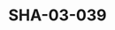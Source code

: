 ---
pid: SHA-03-039
title: SHA-03-039
language: en
original_label: 
rights: Sharhabil Ahmed
location_of_original: Sharhabil Ahmed
photographer_or_studio: Sudanese Ministry of Information
scanned_from: photograph 16.5 by 21.4
_date: '1960'
location: Kadaru
description: First band of Sharhabil Ahmed Kamil Hussain Hassan Basler and Muhammad
  Osman Ahmed Daoud. You can also see Abdel Gadir commander of the Police band
additional_notes: First performance of a jazz song
permission_display: 'yes'
on_server: 'no'
on_website: 'no'
permalink: /photopages/en/SHA-03-039
layout: photo-page
---